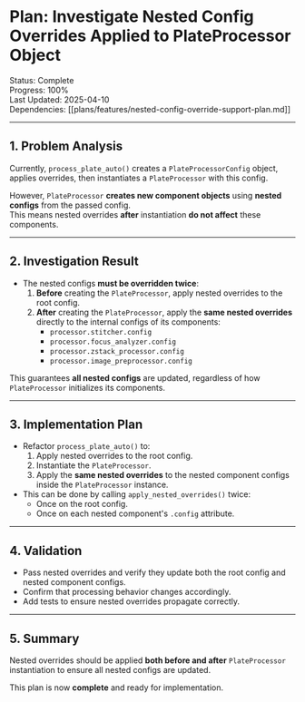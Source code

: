 # Plan: Investigate Nested Config Overrides Applied to PlateProcessor Object

Status: Complete  
Progress: 100%  
Last Updated: 2025-04-10  
Dependencies: [[plans/features/nested-config-override-support-plan.md]]

---

## 1. Problem Analysis

Currently, `process_plate_auto()` creates a `PlateProcessorConfig` object, applies overrides, then instantiates a `PlateProcessor` with this config.

However, `PlateProcessor` **creates new component objects** using **nested configs** from the passed config.  
This means nested overrides **after** instantiation **do not affect** these components.

---

## 2. Investigation Result

- The nested configs **must be overridden twice**:
  1. **Before** creating the `PlateProcessor`, apply nested overrides to the root config.
  2. **After** creating the `PlateProcessor`, apply the **same nested overrides** directly to the internal configs of its components:
     - `processor.stitcher.config`
     - `processor.focus_analyzer.config`
     - `processor.zstack_processor.config`
     - `processor.image_preprocessor.config`

This guarantees **all nested configs** are updated, regardless of how `PlateProcessor` initializes its components.

---

## 3. Implementation Plan

- Refactor `process_plate_auto()` to:
  1. Apply nested overrides to the root config.
  2. Instantiate the `PlateProcessor`.
  3. Apply the **same nested overrides** to the nested component configs inside the `PlateProcessor` instance.
- This can be done by calling `apply_nested_overrides()` twice:
  - Once on the root config.
  - Once on each nested component's `.config` attribute.

---

## 4. Validation

- Pass nested overrides and verify they update both the root config and nested component configs.
- Confirm that processing behavior changes accordingly.
- Add tests to ensure nested overrides propagate correctly.

---

## 5. Summary

Nested overrides should be applied **both before and after** `PlateProcessor` instantiation to ensure all nested configs are updated.

This plan is now **complete** and ready for implementation.